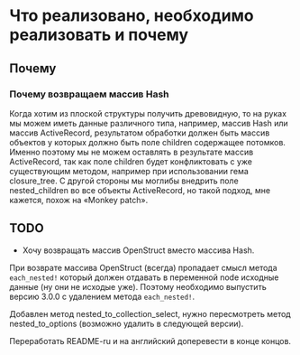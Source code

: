 # Что реализовано, необходимо реализовать и почему

## Почему

### Почему возвращаем массив Hash

Когда хотим из плоской структуры получить древовидную, то на руках мы можем
иметь данные различного типа, например, массив Hash или массив ActiveRecord,
результатом обработки должен быть массив объектов у которых должно быть поле
children содержащее потомков. Именно поэтому мы не можем оставлять в результате
массив ActiveRecord, так как поле children будет конфликтовать с уже
существующим методом, например при использовании гема closure_tree. С другой
стороны мы моглибы внедрить поле nested_children во все объекты ActiveRecord,
но такой подход, мне кажется, похож на «Monkey patch».


## TODO

+ Хочу возвращать массив OpenStruct вместо массива Hash.

При возврате массива OpenStruct (всегда) пропадает смысл метода `each_nested!`
который должен отдавать в переменной node исходные данные (ну они не исходые
уже). Поэтому необходимо выпустить версию 3.0.0 с удалением метода
`each_nested!`.

Добавлен метод nested_to_collection_select, нужно пересмотреть метод
nested_to_options (возможно удалить в следующей версии).

Переработать README-ru и на английский доперевести в конце концов.
